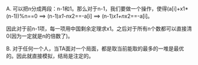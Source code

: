 A. 可以把n分成两段：n-1和1。那么对于n-1，我们要做一个操作，使得(a[i]+x1*(n-1))%n==0 ==> (n-1)*x1-n*x2==-a[i] ==> (n-1)*x1+n*x2==-a[i]。

   因此对于前n-1项，每一项用中国剩余定理求x1。之后对于所有n个数都可以直接清0(因为一定就是n的倍数了)。
   
B. 对于任何一个人，当TA面对一个局面，都是取当前能取的最多的一堆是最优的。因此就直接模拟，结局是注定的。
